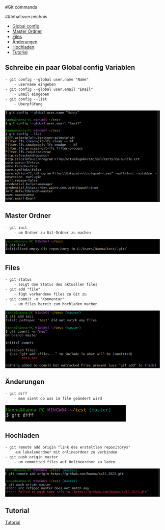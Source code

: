 #Git commands

##Inhaltsverzeichnis

- [Global config](#schreibeeinpaarglobalconfigvariablen)
- [Master Ordner](#masterordner)
- [Files](#files)
- [Änderungen](#änderungen)
- [Hochladen](#hochladen)
- [Tutorial](#tutorial)



<a name="schreibeeinpaarglobalconfigvariablen"></a>
## Schreibe ein paar Global config Variablen
```
- git config --global user.name "Name"
	- username eingeben
- git config --global user.email "Email"
	- Email eingeben
- git config --list 
	- Überpfüfung
```
![Global config Variablen](https://github.com/hanna220032/spl2_2023/blob/master/README/git%20config.png?raw=true)

<a name="masterordner"></a>
## Master Ordner
```
- git init
	- um Ordner zu Git-Ordner zu machen
```	
![Master Ordner erstellen](https://github.com/hanna220032/spl2_2023/blob/master/README/master%20ordner.png?raw=true)

<a name="files"></a>
## Files
```
- git status
	- zeigt den Status des aktuellen files
- git add "file"
	- fügt vorhandene files zu Git zu
- git commit -m "Kommentar"
	- um files bereit zum hochladen machen
```
![Files erstellen](https://github.com/hanna220032/spl2_2023/blob/master/README/Files.png?raw=true)

<a name="änderungen"></a>
## Änderungen
```
- git diff
	- man sieht ob was im file geändert wird
```
![kann man sehen ob etwas geändeet wurde.](https://github.com/hanna220032/spl2_2023/blob/master/README/aenderungen.png?raw=true)

<a name="hochladen"></a>
## Hochladen
```
- git remote add origin "link des ersteltlen repositorys"
	-um lokalenordner mit onlineordner zu verbinden
- git push origin master
	- um committed files auf Onlineordner zu laden
```
![Hochladen](https://github.com/hanna220032/spl2_2023/blob/master/README/hochladen.png?raw=true)
<a name="tutorial"></a>
## Tutorial

[Tutorial](https://www.simplilearn.com/tutorials/git-tutorial/what-is-git)